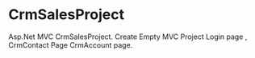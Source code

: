 # CrmSalesProject
Asp.Net MVC CrmSalesProject. Create Empty MVC Project Login page , CrmContact Page CrmAccount page.
